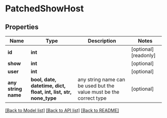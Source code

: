 # PatchedShowHost


## Properties
Name | Type | Description | Notes
------------ | ------------- | ------------- | -------------
**id** | **int** |  | [optional] [readonly] 
**show** | **int** |  | [optional] 
**user** | **int** |  | [optional] 
**any string name** | **bool, date, datetime, dict, float, int, list, str, none_type** | any string name can be used but the value must be the correct type | [optional]

[[Back to Model list]](../README.md#documentation-for-models) [[Back to API list]](../README.md#documentation-for-api-endpoints) [[Back to README]](../README.md)


